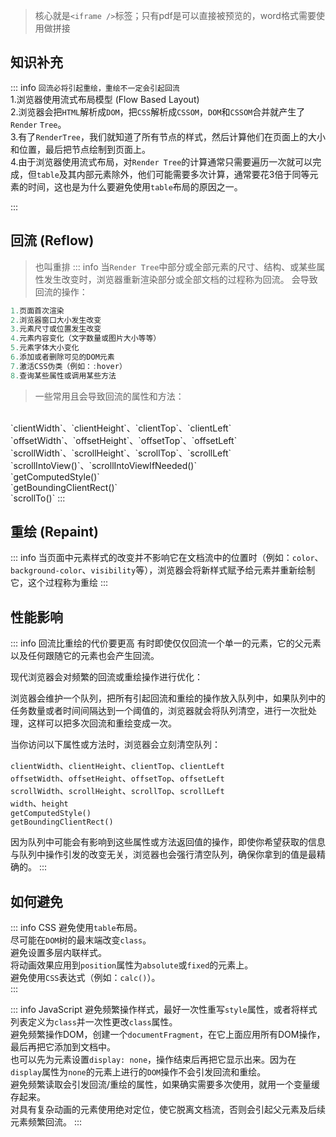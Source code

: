 <c-title title="浏览器的回流与重绘" />

> 核心就是`<iframe />`标签；只有pdf是可以直接被预览的，word格式需要使用做拼接


## 知识补充

::: info `回流必将引起重绘，重绘不一定会引起回流`
<br />
1.浏览器使用流式布局模型 (Flow Based Layout)<br />
2.浏览器会把`HTML`解析成`DOM`，把`CSS`解析成`CSSOM`，`DOM`和`CSSOM`合并就产生了`Render` `Tree`。<br />
3.有了`RenderTree`，我们就知道了所有节点的样式，然后计算他们在页面上的大小和位置，最后把节点绘制到页面上。<br />
4.由于浏览器使用流式布局，对`Render Tree`的计算通常只需要遍历一次就可以完成，但`table`及其内部元素除外，他们可能需要多次计算，通常要花3倍于同等元素的时间，这也是为什么要避免使用`table`布局的原因之一。

:::

## 回流 (Reflow)
> 也叫重排
::: info 当`Render Tree`中部分或全部元素的尺寸、结构、或某些属性发生改变时，浏览器重新渲染部分或全部文档的过程称为回流。
> 会导致回流的操作：
```js
1.页面首次渲染
2.浏览器窗口大小发生改变
3.元素尺寸或位置发生改变
4.元素内容变化（文字数量或图片大小等等）
5.元素字体大小变化
6.添加或者删除可见的DOM元素
7.激活CSS伪类（例如：:hover）
8.查询某些属性或调用某些方法
```
> 一些常用且会导致回流的属性和方法：
<br />
`clientWidth`、`clientHeight`、`clientTop`、`clientLeft`<br />
`offsetWidth`、`offsetHeight`、`offsetTop`、`offsetLeft`<br />
`scrollWidth`、`scrollHeight`、`scrollTop`、`scrollLeft`<br />
`scrollIntoView()`、`scrollIntoViewIfNeeded()`<br />
`getComputedStyle()`<br />
`getBoundingClientRect()`<br />
`scrollTo()`
:::

## 重绘 (Repaint)

::: info 当页面中元素样式的改变并不影响它在文档流中的位置时（例如：`color`、`background-color`、`visibility`等），浏览器会将新样式赋予给元素并重新绘制它，这个过程称为重绘
:::

## 性能影响

::: info 回流比重绘的代价要更高
有时即使仅仅回流一个单一的元素，它的父元素以及任何跟随它的元素也会产生回流。<br />

现代浏览器会对频繁的回流或重绘操作进行优化：<br />

浏览器会维护一个队列，把所有引起回流和重绘的操作放入队列中，如果队列中的任务数量或者时间间隔达到一个阈值的，浏览器就会将队列清空，进行一次批处理，这样可以把多次回流和重绘变成一次。<br />

当你访问以下属性或方法时，浏览器会立刻清空队列：<br />

`clientWidth`、`clientHeight`、`clientTop`、`clientLeft`<br />
`offsetWidth`、`offsetHeight`、`offsetTop`、`offsetLeft`<br />
`scrollWidth`、`scrollHeight`、`scrollTop`、`scrollLeft`<br />
`width`、`height`<br />
`getComputedStyle()`<br />
`getBoundingClientRect()`<br />

因为队列中可能会有影响到这些属性或方法返回值的操作，即使你希望获取的信息与队列中操作引发的改变无关，浏览器也会强行清空队列，确保你拿到的值是最精确的。
:::

## 如何避免

::: info CSS
避免使用`table`布局。<br />
尽可能在`DOM`树的最末端改变`class`。<br />
避免设置多层内联样式。<br />
将动画效果应用到`position`属性为`absolute`或`fixed`的元素上。<br />
避免使用`CSS`表达式（例如：`calc()`）。<br />
:::

::: info JavaScript
避免频繁操作样式，最好一次性重写`style`属性，或者将样式列表定义为`class`并一次性更改`class`属性。<br />
避免频繁操作DOM，创建一个`documentFragment`，在它上面应用所有DOM操作，最后再把它添加到文档中。<br />
也可以先为元素设置`display: none`，操作结束后再把它显示出来。因为在`display`属性为`none`的元素上进行的`DOM`操作不会引发回流和重绘。<br />
避免频繁读取会引发回流/重绘的属性，如果确实需要多次使用，就用一个变量缓存起来。<br />
对具有复杂动画的元素使用绝对定位，使它脱离文档流，否则会引起父元素及后续元素频繁回流。
:::